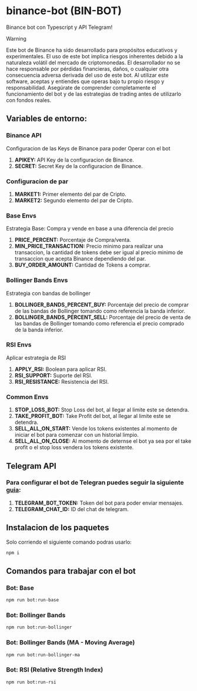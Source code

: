 # binance-bot (BIN-BOT)

Binance bot con Typescript y API Telegram!

> [!WARNING]
> Este bot de Binance ha sido desarrollado para propósitos educativos y experimentales. El uso de este bot implica riesgos inherentes debido a la naturaleza volátil del mercado de criptomonedas. El desarrollador no se hace responsable por pérdidas financieras, daños, o cualquier otra consecuencia adversa derivada del uso de este bot. Al utilizar este software, aceptas y entiendes que operas bajo tu propio riesgo y responsabilidad. Asegúrate de comprender completamente el funcionamiento del bot y de las estrategias de trading antes de utilizarlo con fondos reales.

## Variables de entorno:

### Binance API

Configuracion de las Keys de Binance para poder Operar con el bot

1. **APIKEY:** API Key de la configuracion de Binance.
2. **SECRET:** Secret Key de la configuracion de Binance.

### Configuracion de par

1. **MARKET1:** Primer elemento del par de Cripto.
2. **MARKET2:** Segundo elemento del par de Cripto.

### Base Envs

Estrategia Base: Compra y vende en base a una diferencia del precio

1. **PRICE_PERCENT:** Porcentaje de Compra/venta.
2. **MIN_PRICE_TRANSACTION:** Precio minimo para realizar una transaccion, la cantidad de tokens debe ser igual al precio minimo de transaccion que acepta Binance dependiendo del par.
3. **BUY_ORDER_AMOUNT:** Cantidad de Tokens a comprar.

### Bollinger Bands Envs

Estrategia con bandas de bollinger

1. **BOLLINGER_BANDS_PERCENT_BUY:** Porcentaje del precio de comprar de las bandas de Bollinger tomando como referencia la banda inferior.
2. **BOLLINGER_BANDS_PERCENT_SELL:** Porcentaje del precio de venta de las bandas de Bollinger tomando como referencia el precio comprado de la banda inferior.

### RSI Envs

Aplicar estrategia de RSI

1. **APPLY_RSI:** Boolean para aplicar RSI.
2. **RSI_SUPPORT:** Suporte del RSI.
3. **RSI_RESISTANCE:** Resistencia del RSI.

### Common Envs

1. **STOP_LOSS_BOT:** Stop Loss del bot, al llegar al limite este se detendra.
2. **TAKE_PROFIT_BOT:** Take Profit del bot, al llegar al limite este se detendra.
3. **SELL_ALL_ON_START:** Vende los tokens existentes al momento de iniciar el bot para comenzar con un historial limpio.
4. **SELL_ALL_ON_CLOSE:** Al momento de deternse el bot ya sea por el take profit o el stop loss vendera los tokens existente.

## Telegram API

### Para configurar el bot de Telegran puedes seguir la siguiente [guia](https://sendpulse.com/latam/knowledge-base/chatbot/telegram/create-telegram-chatbot):

1. **TELEGRAM_BOT_TOKEN:** Token del bot para poder enviar mensajes.
2. **TELEGRAM_CHAT_ID:** ID del chat de telegram.

## Instalacion de los paquetes

Solo corriendo el siguiente comando podras usarlo:

```bash
npm i
```

## Comandos para trabajar con el bot

### Bot: Base

```bash
npm run bot:run-base
```

### Bot: Bollinger Bands

```bash
npm run bot:run-bollinger
```

### Bot: Bollinger Bands (MA - Moving Average)

```bash
npm run bot:run-bollinger-ma
```

### Bot: RSI (Relative Strength Index)

```bash
npm run bot:run-rsi
```
